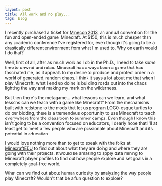 ```yaml
---
layout: post
title: All work and no play...
tags: blog
---
```


I recently purchased a ticket for [Minecon 2013](http://www.minecraftwiki.net/wiki/MineCon),
an annual convention for the fun and open-ended game, Minecraft. At $150, this is much
cheaper than any academic conference I've registered for, even though it's going to be
a drastically different environment from what I'm used to. Why on earth would I do that?

Well, first of all, after as much work as I do in the Ph.D., I need to take *some*
time to unwind and relax. Minecraft has always been a game that has fascinated me,
as it appeals to my desire to produce and protect order in a world of generated,
random chaos. I think it says a lot about me that when I play Minecraft, what I
end up doing is building roads out into the chaos, lighting the way and making
my mark on the wilderness.

But then there's the metagame... what lessons can we learn, and what lessons can
we teach with a game like Minecraft? From the mechanisms built with redstone to
the mods that let us program LOGO-esque turtles to do our bidding, there is a
tremendous opportunity to use Minecraft to teach everywhere from the classroom
to summer camps. Even though I know this isn't going to be a convention focused
on educators, I dearly hope that I'll at least get to meet a few people who are
passionate about Minecraft and its potential in education.

I would love nothing more than to get to speak with the folks at
[MinecraftEDU](http://minecraftedu.com) to find out about what they are doing
and where they are going with their projects. It would be amazing to apply
data mining to Minecraft player profiles to find out how people explore and set
goals in a completely goal-free world.

What can we find out about human curiosity by analyzing the way people play
Minecraft? Wouldn't that be a fun question to explore?

